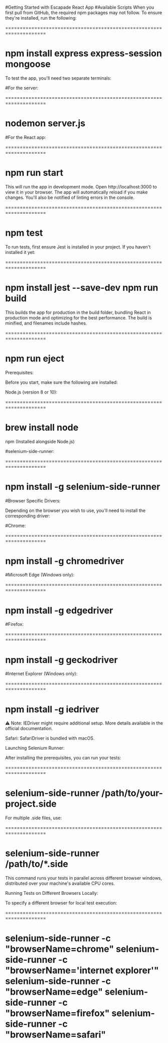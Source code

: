 #Getting Started with Escapade React App
#Available Scripts
When you first pull from GitHub, the required npm packages may not follow. To ensure they're installed, run the following:

====================================================================

npm install express express-session mongoose
====================================================================
To test the app, you'll need two separate terminals:

#For the server:

====================================================================

nodemon server.js
====================================================================
#For the React app:


====================================================================

npm run start
====================================================================
This will run the app in development mode. Open http://localhost:3000 to view it in your browser. The app will automatically reload if you make changes. You'll also be notified of linting errors in the console.

====================================================================

npm test
====================================================================
To run tests, first ensure Jest is installed in your project. If you haven't installed it yet:

 
====================================================================

npm install jest --save-dev
npm run build
====================================================================
This builds the app for production in the build folder, bundling React in production mode and optimizing for the best performance. The build is minified, and filenames include hashes.

====================================================================

npm run eject
====================================================================
Prerequisites:

Before you start, make sure the following are installed:

Node.js (version 8 or 10):

====================================================================

brew install node
====================================================================
npm (Installed alongside Node.js)

#selenium-side-runner:

 
====================================================================

npm install -g selenium-side-runner
====================================================================
#Browser Specific Drivers:

Depending on the browser you wish to use, you'll need to install the corresponding driver:

#Chrome:

====================================================================

npm install -g chromedriver
====================================================================
#Microsoft Edge (Windows only):


====================================================================

npm install -g edgedriver
====================================================================
#Firefox:


====================================================================

npm install -g geckodriver
====================================================================
#Internet Explorer (Windows only):


====================================================================

npm install -g iedriver
====================================================================
⚠️ Note: IEDriver might require additional setup. More details available in the official documentation.

Safari:
SafariDriver is bundled with macOS.

Launching Selenium Runner:

After installing the prerequisites, you can run your tests:


====================================================================

selenium-side-runner /path/to/your-project.side
====================================================================
For multiple .side files, use:


====================================================================

selenium-side-runner /path/to/*.side
====================================================================
This command runs your tests in parallel across different browser windows, distributed over your machine's available CPU cores.

Running Tests on Different Browsers Locally:

To specify a different browser for local test execution:


====================================================================

selenium-side-runner -c "browserName=chrome"
selenium-side-runner -c "browserName='internet explorer'"
selenium-side-runner -c "browserName=edge"
selenium-side-runner -c "browserName=firefox"
selenium-side-runner -c "browserName=safari"
====================================================================
